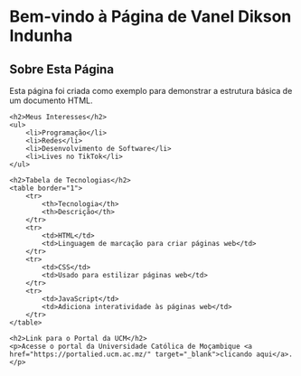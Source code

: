 
<!DOCTYPE html>
<html lang="pt">
<head>
    <meta charset="UTF-8">
    <meta name="viewport" content="width=device-width, initial-scale=1.0">
    <title>Página de Vanel Dikson Indunha</title>
</head>
<body>
    <h1>Bem-vindo à Página de Vanel Dikson Indunha</h1>
    <h2>Sobre Esta Página</h2>
    <p>Esta página foi criada como exemplo para demonstrar a estrutura básica de um documento HTML.</p>

    <h2>Meus Interesses</h2>
    <ul>
        <li>Programação</li>
        <li>Redes</li>
        <li>Desenvolvimento de Software</li>
        <li>Lives no TikTok</li>
    </ul>

    <h2>Tabela de Tecnologias</h2>
    <table border="1">
        <tr>
            <th>Tecnologia</th>
            <th>Descrição</th>
        </tr>
        <tr>
            <td>HTML</td>
            <td>Linguagem de marcação para criar páginas web</td>
        </tr>
        <tr>
            <td>CSS</td>
            <td>Usado para estilizar páginas web</td>
        </tr>
        <tr>
            <td>JavaScript</td>
            <td>Adiciona interatividade às páginas web</td>
        </tr>
    </table>

    <h2>Link para o Portal da UCM</h2>
    <p>Acesse o portal da Universidade Católica de Moçambique <a href="https://portalied.ucm.ac.mz/" target="_blank">clicando aqui</a>.</p>
</body>
</html>
